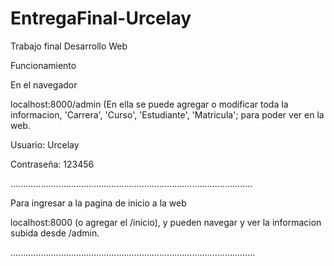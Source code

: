 # EntregaFinal-Urcelay
Trabajo final Desarrollo Web

Funcionamiento

En el navegador

localhost:8000/admin (En ella se puede agregar o modificar toda la informacion, 'Carrera', 'Curso', 'Estudiante', 'Matricula'; para poder ver en la web.

Usuario: Urcelay

Contraseña: 123456


................................................................................................

Para ingresar a la pagina de inicio a la web

localhost:8000 (o agregar el /inicio), y pueden navegar y ver la informacion subida desde /admin.


.................................................................................................


